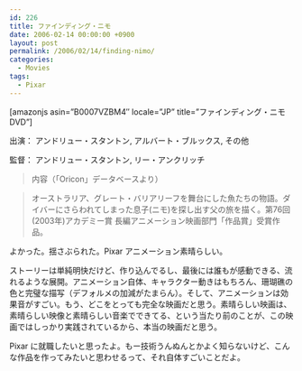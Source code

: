 ```yaml
---
id: 226
title: ファインディング・ニモ
date: 2006-02-14 00:00:00 +0900
layout: post
permalink: /2006/02/14/finding-nimo/
categories:
  - Movies
tags:
  - Pixar
---
```

[amazonjs asin=&#8221;B0007VZBM4&#8243; locale=&#8221;JP&#8221; title=&#8221;ファインディング・ニモ DVD&#8221;]

出演： アンドリュー・スタントン, アルバート・ブルックス, その他
  
監督： アンドリュー・スタントン, リー・アンクリッチ

<!--more-->

> 内容（「Oricon」データベースより）
  
> オーストラリア、グレート・バリアリーフを舞台にした魚たちの物語。ダイバーにさらわれてしまった息子(ニモ)を探し出す父の旅を描く。第76回(2003年)アカデミー賞 長編アニメーション映画部門「作品賞」受賞作品。 

よかった。揺さぶられた。Pixar アニメーション素晴らしい。
  
ストーリーは単純明快だけど、作り込んでるし、最後には誰もが感動できる、流れるような展開。アニメーション自体、キャラクター動きはもちろん、珊瑚礁の色と完璧な描写（デフォルメの加減がたまらん）。そして、アニメーションは効果音がすごい。もう、どこをとっても完全な映画だと思う。素晴らしい映画は、素晴らしい映像と素晴らしい音楽でできてる、という当たり前のことが、この映画ではしっかり実践されているから、本当の映画だと思う。
  
Pixar に就職したいと思ったよ。もー技術うんぬんとかよく知らないけど、こんな作品を作ってみたいと思わせるって、それ自体すごいことだよ。
